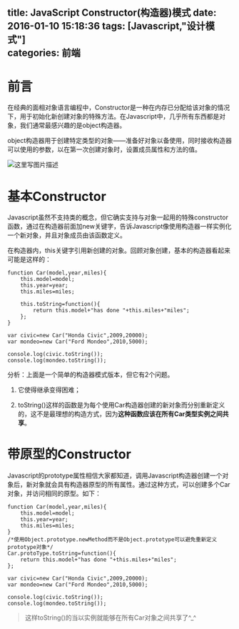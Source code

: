 title: JavaScript Constructor(构造器)模式 
date: 2016-01-10 15:18:36 
tags: [Javascript,"设计模式"]  
categories: 前端  
---


# 前言
在经典的面相对象语言编程中，Constructor是一种在内存已分配给该对象的情况下，用于初始化新创建对象的特殊方法。在Javascript中，几乎所有东西都是对象，我们通常最感兴趣的是object构造器。

object构造器用于创建特定类型的对象——准备好对象以备使用，同时接收构造器可以使用的参数，以在第一次创建对象时，设置成员属性和方法的值。

![这里写图片描述](http://img.blog.csdn.net/20151209234517042)

<!--more-->

# 基本Constructor
Javascript虽然不支持类的概念，但它确实支持与对象一起用的特殊constructor函数，通过在构造器前面加new关键字，告诉Javascript像使用构造器一样实例化一个新对象，并且对象成员由该函数定义。

在构造器内，this关键字引用新创建的对象。回顾对象创建，基本的构造器看起来可能是这样的：

```
function Car(model,year,miles){
	this.model=model;
	this.year=year;
	this.miles=miles;
	
	this.toString=function(){
		return this.model+"has done "+this.miles+"miles";
	};
}

var civic=new Car("Honda Civic",2009,20000);
var mondeo=new Car("Ford Mondeo",2010,5000);

console.log(civic.toString());
console.log(mondeo.toString());
```
> 
分析：上面是一个简单的构造器模式版本，但它有2个问题。

1.  它使得继承变得困难；

2.  toString()这样的函数是为每个使用Car构造器创建的新对象而分别重新定义的，这不是最理想的构造方式，因为**这种函数应该在所有Car类型实例之间共享**。

# 带原型的Constructor
Javascript的prototype属性相信大家都知道，调用Javascript构造器创建一个对象后，新对象就会具有构造器原型的所有属性。通过这种方式，可以创建多个Car对象，并访问相同的原型。如下：

```
function Car(model,year,miles){
	this.model=model;
	this.year=year;
	this.miles=miles;
}
/*使用Object.prototype.newMethod而不是Object.prototype可以避免重新定义prototype对象*/
Car.protoType.toString=function(){
	return this.model+"has done "+this.miles+"miles";
};

var civic=new Car("Honda Civic",2009,20000);
var mondeo=new Car("Ford Mondeo",2010,5000);

console.log(civic.toString());
console.log(mondeo.toString());
```
>这样toString()的当以实例就能够在所有Car对象之间共享了^_^
